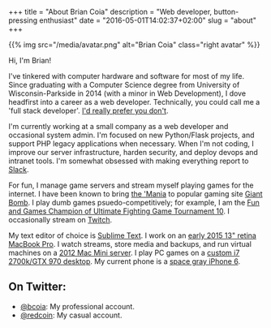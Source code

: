 +++
title = "About Brian Coia"
description = "Web developer, button-pressing enthusiast"
date = "2016-05-01T14:02:37+02:00"
slug = "about"
+++

{{% img src="/media/avatar.png" alt="Brian Coia" class="right avatar" %}}

Hi, I'm Brian!

I've tinkered with computer hardware and software for most of my life. Since graduating with a Computer Science degree from University of Wisconsin-Parkside in 2014 (with a minor in Web Development), I dove headfirst into a career as a web developer. Technically, you could call me a 'full stack developer'. [I'd really prefer you don't](https://medium.com/swlh/the-full-stack-developer-is-a-myth-4e3fb9c25867#.4wb61hat3).

I'm currently working at a small company as a web developer and occasional system admin. I'm focused on new Python/Flask projects, and support PHP legacy applications when necessary. When I'm not coding, I improve our server infrastructure, harden security, and deploy devops and intranet tools. I'm somewhat obsessed with making everything report to [Slack](https://slack.com).

For fun, I manage game servers and stream myself playing games for the internet. I have been known to bring [the 'Mania](https://redco.in/tm) to popular gaming site [Giant Bomb](http://giantbomb.com). I play dumb games psuedo-competitively; for example, I am the [Fun and Games Champion of Ultimate Fighting Game Tournament 10](https://twitter.com/redcoin/status/576183007997886464). I occasionally stream on [Twitch](http://twitch.tv/redcoin).

My text editor of choice is [Sublime Text](https://www.sublimetext.com/3). I work on an [early 2015 13" retina MacBook Pro](http://www.everymac.com/systems/apple/macbook_pro/index-macbookpro.html). I watch streams, store media and backups, and run virtual machines on a [2012 Mac Mini server](http://www.everymac.com/systems/apple/mac_mini/specs/mac-mini-core-i7-2.3-late-2012-server-specs.html). I play PC games on a [custom i7 2700k/GTX 970 desktop](https://pcpartpicker.com/user/bcoia/saved/Gf6TwP). My current phone is a [space gray iPhone 6](http://www.everymac.com/systems/apple/iphone/specs/apple-iphone-6-a1549-4.7-inch-gsm-north-america-specs.html).

## On Twitter:

* [@bcoia](https://twitter.com/bcoia): My professional account.
* [@redcoin](https://twitter.com/redcoin): My casual account.
